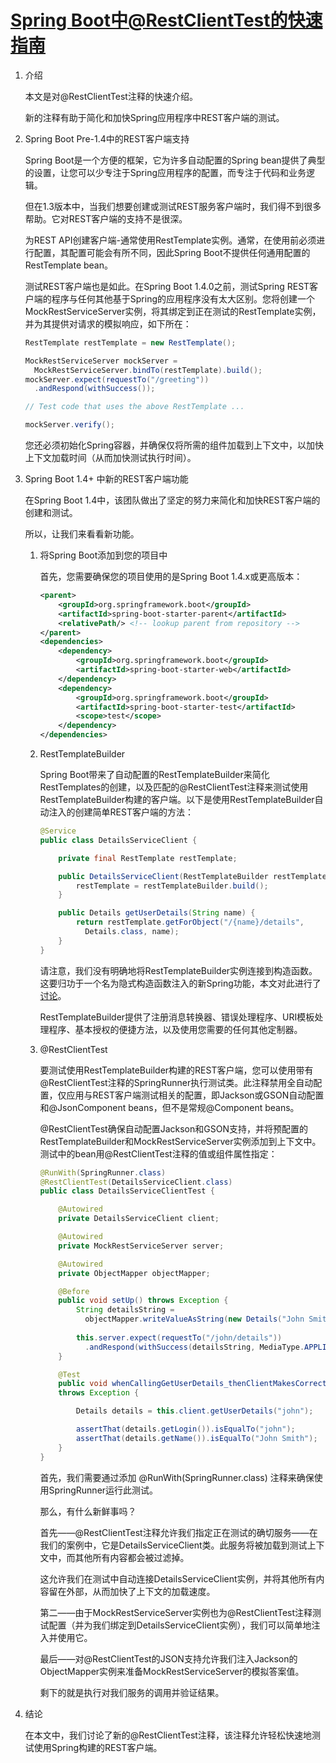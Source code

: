 # [Spring Boot中@RestClientTest的快速指南](https://www.baeldung.com/restclienttest-in-spring-boot)

1. 介绍

    本文是对@RestClientTest注释的快速介绍。

    新的注释有助于简化和加快Spring应用程序中REST客户端的测试。

2. Spring Boot Pre-1.4中的REST客户端支持

    Spring Boot是一个方便的框架，它为许多自动配置的Spring bean提供了典型的设置，让您可以少专注于Spring应用程序的配置，而专注于代码和业务逻辑。

    但在1.3版本中，当我们想要创建或测试REST服务客户端时，我们得不到很多帮助。它对REST客户端的支持不是很深。

    为REST API创建客户端-通常使用RestTemplate实例。通常，在使用前必须进行配置，其配置可能会有所不同，因此Spring Boot不提供任何通用配置的RestTemplate bean。

    测试REST客户端也是如此。在Spring Boot 1.4.0之前，测试Spring REST客户端的程序与任何其他基于Spring的应用程序没有太大区别。您将创建一个MockRestServiceServer实例，将其绑定到正在测试的RestTemplate实例，并为其提供对请求的模拟响应，如下所在：

    ```java
    RestTemplate restTemplate = new RestTemplate();

    MockRestServiceServer mockServer =
      MockRestServiceServer.bindTo(restTemplate).build();
    mockServer.expect(requestTo("/greeting"))
      .andRespond(withSuccess());

    // Test code that uses the above RestTemplate ...

    mockServer.verify();
    ```

    您还必须初始化Spring容器，并确保仅将所需的组件加载到上下文中，以加快上下文加载时间（从而加快测试执行时间）。

3. Spring Boot 1.4+ 中新的REST客户端功能

    在Spring Boot 1.4中，该团队做出了坚定的努力来简化和加快REST客户端的创建和测试。

    所以，让我们来看看新功能。

    1. 将Spring Boot添加到您的项目中

        首先，您需要确保您的项目使用的是Spring Boot 1.4.x或更高版本：

        ```xml
        <parent>
            <groupId>org.springframework.boot</groupId>
            <artifactId>spring-boot-starter-parent</artifactId>
            <relativePath/> <!-- lookup parent from repository -->
        </parent>
        <dependencies>
            <dependency>
                <groupId>org.springframework.boot</groupId>
                <artifactId>spring-boot-starter-web</artifactId>
            </dependency>
            <dependency>
                <groupId>org.springframework.boot</groupId>
                <artifactId>spring-boot-starter-test</artifactId>
                <scope>test</scope>
            </dependency>
        </dependencies>
        ```

    2. RestTemplateBuilder

        Spring Boot带来了自动配置的RestTemplateBuilder来简化RestTemplates的创建，以及匹配的@RestClientTest注释来测试使用RestTemplateBuilder构建的客户端。以下是使用RestTemplateBuilder自动注入的创建简单REST客户端的方法：

        ```java
        @Service
        public class DetailsServiceClient {

            private final RestTemplate restTemplate;

            public DetailsServiceClient(RestTemplateBuilder restTemplateBuilder) {
                restTemplate = restTemplateBuilder.build();
            }

            public Details getUserDetails(String name) {
                return restTemplate.getForObject("/{name}/details",
                  Details.class, name);
            }
        }
        ```

        请注意，我们没有明确地将RestTemplateBuilder实例连接到构造函数。这要归功于一个名为隐式构造函数注入的新Spring功能，本文对此进行了[讨论](https://www.baeldung.com/whats-new-in-spring-4-3)。

        RestTemplateBuilder提供了注册消息转换器、错误处理程序、URI模板处理程序、基本授权的便捷方法，以及使用您需要的任何其他定制器。

    3. @RestClientTest

        要测试使用RestTemplateBuilder构建的REST客户端，您可以使用带有@RestClientTest注释的SpringRunner执行测试类。此注释禁用全自动配置，仅应用与REST客户端测试相关的配置，即Jackson或GSON自动配置和@JsonComponent beans，但不是常规@Component beans。

        @RestClientTest确保自动配置Jackson和GSON支持，并将预配置的RestTemplateBuilder和MockRestServiceServer实例添加到上下文中。测试中的bean用@RestClientTest注释的值或组件属性指定：

        ```java
        @RunWith(SpringRunner.class)
        @RestClientTest(DetailsServiceClient.class)
        public class DetailsServiceClientTest {

            @Autowired
            private DetailsServiceClient client;

            @Autowired
            private MockRestServiceServer server;

            @Autowired
            private ObjectMapper objectMapper;

            @Before
            public void setUp() throws Exception {
                String detailsString = 
                  objectMapper.writeValueAsString(new Details("John Smith", "john"));
                
                this.server.expect(requestTo("/john/details"))
                  .andRespond(withSuccess(detailsString, MediaType.APPLICATION_JSON));
            }

            @Test
            public void whenCallingGetUserDetails_thenClientMakesCorrectCall() 
            throws Exception {

                Details details = this.client.getUserDetails("john");

                assertThat(details.getLogin()).isEqualTo("john");
                assertThat(details.getName()).isEqualTo("John Smith");
            }
        }
        ```

        首先，我们需要通过添加 @RunWith(SpringRunner.class) 注释来确保使用SpringRunner运行此测试。

        那么，有什么新鲜事吗？

        首先——@RestClientTest注释允许我们指定正在测试的确切服务——在我们的案例中，它是DetailsServiceClient类。此服务将被加载到测试上下文中，而其他所有内容都会被过滤掉。

        这允许我们在测试中自动连接DetailsServiceClient实例，并将其他所有内容留在外部，从而加快了上下文的加载速度。

        第二——由于MockRestServiceServer实例也为@RestClientTest注释测试配置（并为我们绑定到DetailsServiceClient实例），我们可以简单地注入并使用它。

        最后——对@RestClientTest的JSON支持允许我们注入Jackson的ObjectMapper实例来准备MockRestServiceServer的模拟答案值。

        剩下的就是执行对我们服务的调用并验证结果。

4. 结论

    在本文中，我们讨论了新的@RestClientTest注释，该注释允许轻松快速地测试使用Spring构建的REST客户端。
